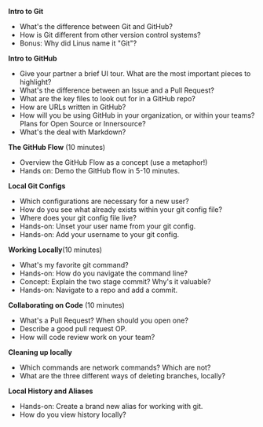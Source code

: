 **Intro to Git**

- What's the difference between Git and GitHub?
- How is Git different from other version control systems?
- Bonus: Why did Linus name it "Git"?

**Intro to GitHub**

- Give your partner a brief UI tour. What are the most important pieces to highlight?
- What's the difference between an Issue and a Pull Request?
- What are the key files to look out for in a GitHub repo?
- How are URLs written in GitHub?
- How will you be using GitHub in your organization, or within your teams? Plans for Open Source or Innersource?
- What's the deal with Markdown?

**The GitHub Flow** (10 minutes)

- Overview the GitHub Flow as a concept (use a metaphor!)
- Hands on: Demo the GitHub flow in 5-10 minutes.

**Local Git Configs**

- Which configurations are necessary for a new user?
- How do you see what already exists within your git config file?
- Where does your git config file live?
- Hands-on: Unset your user name from your git config.
- Hands-on: Add your username to your git config.

**Working Locally**(10 minutes)

- What's my favorite git command?
- Hands-on: How do you navigate the command line?
- Concept: Explain the two stage commit? Why's it valuable?
- Hands-on: Navigate to a repo and add a commit.

**Collaborating on Code** (10 minutes)
- What's a Pull Request? When should you open one?
- Describe a good pull request OP.
- How will code review work on your team?

**Cleaning up locally**
- Which commands are network commands? Which are not?
- What are the three different ways of deleting branches, locally?

**Local History and Aliases**
- Hands-on: Create a brand new alias for working with git.
- How do you view history locally?
